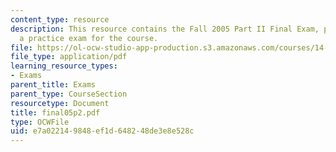 ```yaml
---
content_type: resource
description: This resource contains the Fall 2005 Part II Final Exam, provided as
  a practice exam for the course.
file: https://ol-ocw-studio-app-production.s3.amazonaws.com/courses/14-381-statistical-method-in-economics-fall-2006/e7a022149848ef1d648248de3e8e528c_final05p2.pdf
file_type: application/pdf
learning_resource_types:
- Exams
parent_title: Exams
parent_type: CourseSection
resourcetype: Document
title: final05p2.pdf
type: OCWFile
uid: e7a02214-9848-ef1d-6482-48de3e8e528c
---
```

